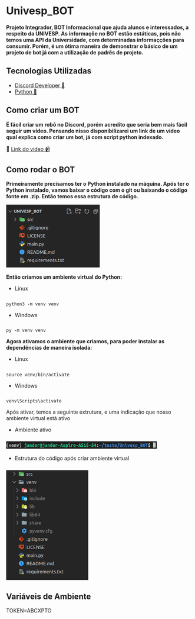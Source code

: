 # Univesp_BOT
**Projeto Integrador, BOT Informacional que ajuda alunos e interessados, a respeito da UNIVESP.
As informaçõe no BOT estão estáticas, pois não temos uma API da Universidade, com determinadas informaçções para consumir. Porém, é um ótima maneira de demonstrar o básico de um projeto de bot já com a utilização de padrẽs de projeto.**

## Tecnologias Utilizadas 
* [Discord Developer 💬](https://discord.com/developers/applications)
* [Python 🐍](https://www.python.org/)

## Como criar um BOT  
**É fácil criar um robô no Discord, porém acredito que seria bem mais fácil seguir um vídeo. Pensando nisso disponibilizarei um link de um vídeo qual explica como criar um bot, já com script python indexado.**

📎 [Link do video 📹](https://www.youtube.com/watch?v=Pi5I-vVxPZw)

## Como rodar o BOT 
**Primeiramente precisamos ter o Python instalado na máquina. 
Após ter o Python instalado, vamos baixar o código com o git ou baixando o código fonte em .zip.
Então temos essa estrutura de código.**

![Estrutura do Código](https://github.com/janderteodoro/Univesp_BOT/blob/master/img/codeStructure.png?raw=true)

**Então criamos um ambiente virtual do Python:** 

* Linux
#####
`python3 -m venv venv`

* Windows
#####
`py -m venv venv`

**Agora ativamos o ambiente que criamos, para poder instalar as dependências de maneira isolada:**

* Linux
#####
`source venv/bin/activate`

* Windows
#####
`venv\Scripts\activate`

Após ativar, temos a seguinte extrutura, e uma indicação que nosso ambiente virtual está ativo

* Ambiente ativo
#####
![Ambiente Ativo](https://github.com/janderteodoro/Univesp_BOT/blob/master/img/Captura%20de%20Tela-20220326144137-409x20.png?raw=true)

* Estrutura do código após criar ambiente virtual
#####
![Estutura atualizada](https://github.com/janderteodoro/Univesp_BOT/blob/master/img/Captura%20de%20Tela-20220326144440-223x297.png?raw=true)
## Variáveis de Ambiente 
TOKEN=ABCXPTO